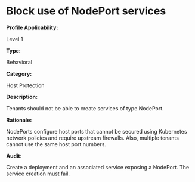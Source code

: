 # Block use of NodePort services

**Profile Applicability:**

Level 1

**Type:**

Behavioral

**Category:**

Host Protection

**Description:**

Tenants should not be able to create services of type NodePort.

**Rationale:**

NodePorts configure host ports that cannot be secured using Kubernetes network policies and require upstream firewalls. Also, multiple tenants cannot use the same host port numbers.

**Audit:**

Create a deployment and an associated service exposing a NodePort. The service creation must fail.
